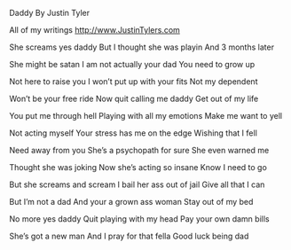 Daddy 
By Justin Tyler

All of my writings
http://www.JustinTylers.com

She screams yes daddy 
But I thought she was playin
And 3 months later

She might be satan 
I am not actually your dad 
You need to grow up 

Not here to raise you 
I won’t put up with your fits 
Not my dependent

Won’t be your free ride 
Now quit calling me daddy 
Get out of my life 

You put me through hell 
Playing with all my emotions 
Make me want to yell 

Not acting myself 
Your stress has me on the edge 
Wishing that I fell 

Need away from you 
She’s a psychopath for sure 
She even warned me 

Thought she was joking 
Now she’s acting so insane 
Know I need to go 

But she screams and scream 
I bail her ass out of jail 
Give all that I can 

But I’m not a dad 
And your a grown ass woman 
Stay out of my bed 

No more yes daddy
Quit playing with my head 
Pay your own damn bills 

She’s got a new man 
And I pray for that fella
Good luck being dad
